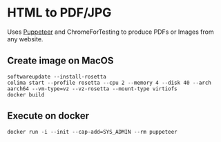 # HTML to PDF/JPG

Uses [Puppeteer](https://pptr.dev/) and ChromeForTesting to produce PDFs or Images from any website.

## Create image on MacOS

```shell 
softwareupdate --install-rosetta
colima start --profile rosetta --cpu 2 --memory 4 --disk 40 --arch aarch64 --vm-type=vz --vz-rosetta --mount-type virtiofs
docker build
```

## Execute on docker

```shell
docker run -i --init --cap-add=SYS_ADMIN --rm puppeteer
```
